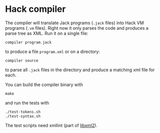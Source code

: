 # Hack compiler

The compiler will translate Jack programs (`.jack` files) into Hack VM programs (`.vm` files). Right
now it only parses the code and produces a parse tree as XML. Run it on a single file:

    compiler program.jack

to produce a file `program.xml` or on a directory:

    compiler source

to parse all `.jack` files in the directory and produce a matching xml file for each.

You can build the compiler binary with

    make

and run the tests with

    ./test-tokens.sh
    ./test-syntax.sh

The test scripts need xmllint (part of [libxml2](https://gitlab.gnome.org/GNOME/libxml2)).
